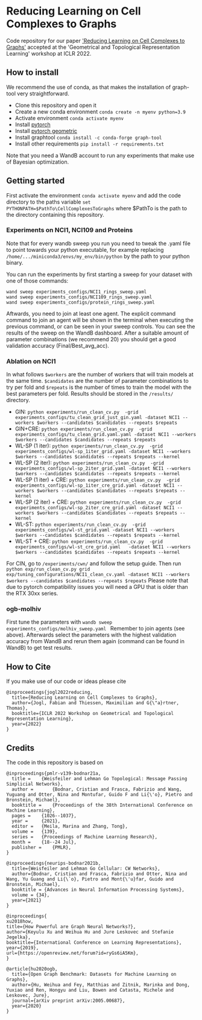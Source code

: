 # Reducing Learning on Cell Complexes to Graphs

Code repository for our paper ['Reducing Learning on Cell Complexes to Graphs'](https://openreview.net/pdf?id=HKUxAE-J6lq) accepted at the 'Geometrical and Topological Representation Learning' workshop at ICLR 2022.

## How to install
We recommend the use of conda, as that makes the installation of graph-tool very straightforward.
- Clone this repository and open it
- Create a new conda environment `conda create -n myenv python=3.9`
- Activate environment `conda activate myenv`
- Install [pytorch](https://pytorch.org/)
- Install [pytorch geometric](https://pytorch-geometric.readthedocs.io/en/latest/notes/installation.html)
- Install graphtool `conda install -c conda-forge graph-tool`
- Install other requirements `pip install -r requirements.txt`

Note that you need a WandB account to run any experiments that make use of Bayesian optimization.

## Getting started
First activate the environment  `conda activate myenv` and add the code directory to the paths variable `set PYTHONPATH=$PathTo\CellComplexesToGraphs` where $PathTo is the path to the directory containing this repository.

### Experiments on NCI1, NCI109 and Proteins
Note that for every wandb sweep you run you need to tweak the .yaml file to point towards your python executable, for example replacing `/home/.../miniconda3/envs/my_env/bin/python` by the path to your python binary.

You can run the experiments by first starting a sweep for your dataset with one of those commands:
```
wand sweep experiments_configs/NCI1_rings_sweep.yaml
wand sweep experiments_configs/NCI109_rings_sweep.yaml
wand sweep experiments_configs/protein_rings_sweep.yaml
```
Aftwards, you need to join at least one agent. The explicit command command to join an agent will be shown in the terminal when executing the previous command, or can be seen in your sweep controls. You can see the results of the sweep on the WandB dashboard. After a suitable amount of parameter combinations (we recommend 20) you should get a good validation accuracy (Final/Best_avg_acc).

### Ablation on NCI1
In what follows `$workers` are the number of workers that will train models at the same time. `$candidates` are the number of parameter combinations to try per fold and `$repeats` is the number of times to train the model with the best parameters per fold. Results should be stored in the `/results/` directory.

- GIN: `python experiments/run_clean_cv.py  -grid experiments_configs/tu_clean_grid_just_gin.yaml -dataset NCI1 --workers $workers --candidates $candidates --repeats $repeats`
- GIN+CRE: `python experiments/run_clean_cv.py  -grid experiments_configs/tu_clean_grid.yaml.yaml -dataset NCI1 --workers $workers --candidates $candidates --repeats $repeats`
- WL-SP (1 iter): `python experiments/run_clean_cv.py  -grid experiments_configs/wl-sp_1iter_grid.yaml -dataset NCI1 --workers $workers --candidates $candidates --repeats $repeats --kernel`
- WL-SP (2 iter): `python experiments/run_clean_cv.py  -grid experiments_configs/wl-sp_2iter_grid.yaml -dataset NCI1 --workers $workers --candidates $candidates --repeats $repeats --kernel`
- WL-SP (1 iter) + CRE:  `python experiments/run_clean_cv.py  -grid experiments_configs/wl-sp_1iter_cre_grid.yaml -dataset NCI1 --workers $workers --candidates $candidates --repeats $repeats --kernel`
- WL-SP (2 iter) + CRE:  `python experiments/run_clean_cv.py  -grid experiments_configs/wl-sp_2iter_cre_grid.yaml -dataset NCI1 --workers $workers --candidates $candidates --repeats $repeats --kernel`
- WL-ST: `python experiments/run_clean_cv.py  -grid experiments_configs/wl-st_grid.yaml -dataset NCI1 --workers $workers --candidates $candidates --repeats $repeats --kernel`
- WL-ST + CRE:  `python experiments/run_clean_cv.py  -grid experiments_configs/wl-st_cre_grid.yaml   -dataset NCI1 --workers $workers --candidates $candidates --repeats $repeats --kernel`

For CIN, go to `/experiments/cwn/` and follow the setup guide. Then run
`python exp/run_clean_cv.py grid exp/tuning_configurations/NCI1_clean_cv.yaml -dataset NCI1 --workers $workers --candidates $candidates --repeats $repeats`
Please note that due to pytorch compatibility issues you will need a GPU that is older than the RTX 30xx series.


### ogb-molhiv
First tune the parameters with
`wandb sweep experiments_configs/molhiv_sweep.yaml `
Remember to join agents (see above). Afterwards select the parameters with the highest validation accuracy from WandB and rerun them again (command can be found in WandB) to get test results.

## How to Cite
If you make use of our code or ideas please cite

```
@inproceedings{jogl2022reducing,
  title={Reducing Learning on Cell Complexes to Graphs},
  author={Jogl, Fabian and Thiessen, Maximilian and G{\"a}rtner, Thomas},
  booktitle={ICLR 2022 Workshop on Geometrical and Topological Representation Learning},
  year={2022}
}
```

## Credits
The code in this repository is based on

```
@inproceedings{pmlr-v139-bodnar21a,
  title = 	 {Weisfeiler and Lehman Go Topological: Message Passing Simplicial Networks},
  author =       {Bodnar, Cristian and Frasca, Fabrizio and Wang, Yuguang and Otter, Nina and Montufar, Guido F and Li{\'o}, Pietro and Bronstein, Michael},
  booktitle = 	 {Proceedings of the 38th International Conference on Machine Learning},
  pages = 	 {1026--1037},
  year = 	 {2021},
  editor = 	 {Meila, Marina and Zhang, Tong},
  volume = 	 {139},
  series = 	 {Proceedings of Machine Learning Research},
  month = 	 {18--24 Jul},
  publisher =    {PMLR},
}
```

```
@inproceedings{neurips-bodnar2021b,
  title={Weisfeiler and Lehman Go Cellular: CW Networks},
  author={Bodnar, Cristian and Frasca, Fabrizio and Otter, Nina and Wang, Yu Guang and Li{\`o}, Pietro and Mont{\'u}far, Guido and Bronstein, Michael},
  booktitle = {Advances in Neural Information Processing Systems},
  volume = {34},
  year={2021}
}
```

```
@inproceedings{
xu2018how,
title={How Powerful are Graph Neural Networks?},
author={Keyulu Xu and Weihua Hu and Jure Leskovec and Stefanie Jegelka},
booktitle={International Conference on Learning Representations},
year={2019},
url={https://openreview.net/forum?id=ryGs6iA5Km},
}
```

```
@article{hu2020ogb,
  title={Open Graph Benchmark: Datasets for Machine Learning on Graphs},
  author={Hu, Weihua and Fey, Matthias and Zitnik, Marinka and Dong, Yuxiao and Ren, Hongyu and Liu, Bowen and Catasta, Michele and Leskovec, Jure},
  journal={arXiv preprint arXiv:2005.00687},
  year={2020}
}
```
